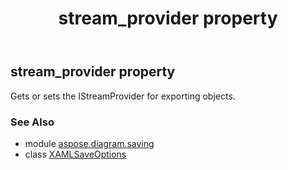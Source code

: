 ﻿---
title: stream_provider property
second_title: Aspose.Diagram for Python via .NET API References
description: 
type: docs
weight: 90
url: /python-net/aspose.diagram.saving/xamlsaveoptions/stream_provider/
is_root: false
---

## stream_provider property


Gets or sets the IStreamProvider for exporting objects.

### See Also
* module [aspose.diagram.saving](../../)
* class [XAMLSaveOptions](/diagram/python-net/aspose.diagram.saving/xamlsaveoptions)

